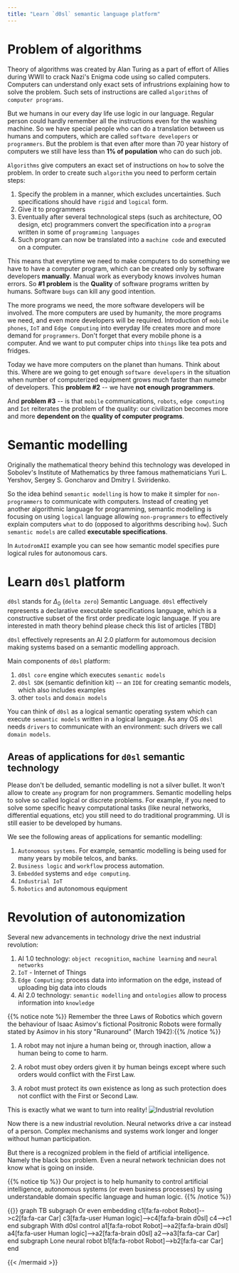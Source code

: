 ```yaml
---
title: "Learn `d0sl` semantic language platform"
---
```

# Problem of algorithms
Theory of algorithms was created by Alan Turing as a part of effort of Allies during WWII to crack Nazi's Enigma code using so called computers. Computers can understand only exact sets of infrustrions explaining how to solve the problem. Such sets of instructions are called `algorithms` of `computer programs`. 

But we humans in our every day life use logic in our language. Regular person could hardly remember all the  instructions even for the washing machine. So we have special people who can do a translation between us humans and computers, which are called `software developers` or `programmers`. But the problem is that even after more than 70 year history of computers we still have less than **1% of population** who can do such job.

`Algorithms` give computers an exact set of instructions on `how` to solve the problem. In order to create such `algorithm` you need to perform certain steps:

1. Specify the problem in a manner, which excludes uncertainties. Such specifications should have `rigid` and `logical` form.
2. Give it to programmers 
3. Eventually after several technological steps (such as architecture, OO design, etc) programmers convert the specification into a `program` written in some of `programming languages` 
4. Such program can now be translated into a `machine code` and executed on a computer.

This means that everytime we need to make computers to do something we have to have a computer program, which can be created only by software developers **manually**. Manual work as everybody knows involves human errors. So **#1 problem** is the **Quality** of software programs written by humans. Software `bugs` can kill any good intention.

The more programs we need, the more software developers will be involved. The more computers are used by humanity, the more programs we need, and even more developers will be required. Introduction of `mobile phones`, `IoT` and `Edge Computing` into everyday life creates more and more demand for `programmers`. Don't forget that every mobile phone is a computer. And we want to put computer chips into `things` like tea pots and fridges. 

Today we have more computers on the planet than humans. Think about this. Where are we going to get enough `software developers` in the situation when number of computerized equipment grows much faster than numebr of developers. This **problem #2** -- we have **not enough programmers**.

And **problem #3** -- is that `mobile` communications, `robots`, `edge computing` and `Iot` reiterates the problem of the quality: our civilization becomes more and more **dependent on** the **quality of computer programs**.

# Semantic modelling
Originally the mathematical theory behind this technology was developed in Sobolev's Institute of Mathematics by three famous  mathematicians Yuri L. Yershov, Sergey S. Goncharov and Dmitry I. Sviridenko. 

So the idea behind `semantic modelling` is how to make it simpler for `non-programmers` to communicate with computers. Instead of creating yet another algorithmic language for programming, semantic modelling is focusing on using `logical` language allowing `non-programmers` to effectively explain computers `what` to do (opposed to algorithms describing `how`). Such `semantic models` are called **executable specifications**.

In `AutodromAII` example you can see how semantic model specifies pure logical rules for autonomous cars. 

# Learn `d0sl` platform

`d0sl` stands for $\Delta_0$ (`delta zero`) Semantiс Language. `d0sl` effectively represents a declarative executable specifications language, which is a constructive subset of the first order predicate logic language. If you are interested in math theory behind please check this list of articles [TBD]

`d0sl` effectively represents an AI 2.0 platform for automomous decision making systems based on a semantic modelling approach.

Main components of `d0sl` platform:
1. `d0sl core` engine which executes `semantic models`
2. `d0sl SDK` (semantic definition kit) -- an `IDE` for creating semantic models, which also includes examples
3. other `tools` and `domain models`

You can think of `d0sl` as a logical semantic operating system which can execute `semantic models` written in a logical language. As any OS `d0sl` needs `drivers` to communicate with an environment: such drivers we call `domain models`.

## Areas of applications for `d0sl` semantiс technology

Please don't be delluded, semantic modelling is not a silver bullet. It won't allow to create `any` program for non programmers. Semantic modelling helps to solve so called logical or discrete problems. For example, if you need to solve some specific heavy computational tasks (like neural networks, differential equations, etc)  you still need to do traditional programming. UI is still easier to be developed by humans. 

We see the following areas of applications for semantic modelling:

1. `Autonomous systems`. For example, semantic modelling is being used for many years by mobile telcos, and banks. 
2. `Business logic` and `workflow` process automation.
3. `Embedded` systems and `edge computing`.
4. `Industrial IoT`
5. `Robotics` and autonomous equipment


# Revolution of autonomization

Several new advancements in technology drive the next industrial revolution:
1. AI 1.0 technology: `object recognition`, `machine learning` and `neural networks`
1. `IoT`  - Internet of Things
1. `Edge Computing`: process data into information on the edge, instead of uploading big data into clouds
1. AI 2.0 technology: `semantic modelling` and `ontologies` allow to process information into `knowledge`

{{% notice note %}}
Remember the three Laws of Robotics which govern the behaviour of Isaac Asimov's fictional Positronic Robots were formally stated by Asimov in his story "Runaround" (March 1942):{{% /notice %}}

1. A robot may not injure a human being or, through inaction, allow a human being to come to harm.

2. A robot must obey orders given it by human beings except where such orders would conflict with the First Law.

3. A robot must protect its own existence as long as such protection does not conflict with the First or Second Law.

This is exactly what we want to turn into reality!
![Industrial revolution](/images/industrial-revolution.png)

Now there is a new industrial revolution. Neural networks drive a car instead of a person. Complex mechanisms and systems work longer and longer without human participation.

But there is a recognized problem in the field of artificial intelligence. Namely the black box problem. Even a neural network technician does not know what is going on inside.

{{% notice tip %}}
Our project is to help humanity to control artificial intelligence, autonomous systems (or even business processes) by using understandable domain specific language and human logic.
{{% /notice %}}

{{<mermaid align="left">}}
graph TB
    subgraph Or even embedding
    c1[fa:fa-robot Robot]-->c2[fa:fa-car Car]
    c3[fa:fa-user Human logic]-->c4[fa:fa-brain d0sl]
    c4-->c1
    end
    subgraph With d0sl control
    a1[fa:fa-robot Robot]-->a2[fa:fa-brain d0sl]
    a4[fa:fa-user Human logic]-->a2[fa:fa-brain d0sl]
    a2-->a3[fa:fa-car Car]
    end
    subgraph Lone neural robot
    b1[fa:fa-robot Robot]-->b2[fa:fa-car Car]
    end

{{< /mermaid >}}